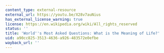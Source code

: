 ```yaml
---
content_type: external-resource
external_url: https://youtu.be/X28v7auNius
has_external_license_warning: true
license: https://en.wikipedia.org/wiki/All_rights_reserved
status: ''
title: 'World''s Most Asked Questions: What is the Meaning of Life?'
uid: a90cc825-3513-4636-a926-483572e0efbe
wayback_url: ''
---
```

